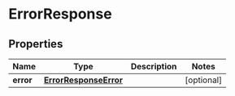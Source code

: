 

# ErrorResponse

## Properties

Name | Type | Description | Notes
------------ | ------------- | ------------- | -------------
**error** | [**ErrorResponseError**](ErrorResponseError.md) |  |  [optional]



